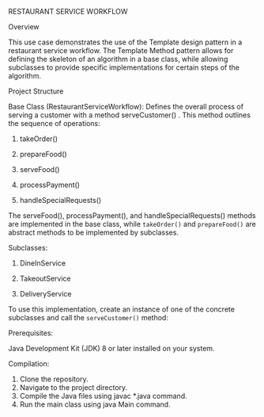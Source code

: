 RESTAURANT SERVICE WORKFLOW

Overview

This use case  demonstrates the use of the Template design pattern in a restaurant service workflow. The Template Method pattern allows for defining the skeleton of an algorithm in a base class, while allowing subclasses to provide specific implementations for certain steps of the algorithm.

Project Structure

Base Class (RestaurantServiceWorkflow): Defines the overall process of serving a customer with a method serveCustomer() . This method outlines the sequence of operations:
 
  1. takeOrder()
  
  2. prepareFood()
  
  3. serveFood()
  
  4. processPayment()
  
  5. handleSpecialRequests()
 
  The serveFood(), processPayment(), and handleSpecialRequests() methods are implemented in the base class, while `takeOrder()` and `prepareFood()` are abstract methods to be implemented by subclasses.

Subclasses:

1.	DineInService

2.	TakeoutService

3.	DeliveryService

To use this implementation, create an instance of one of the concrete subclasses and call the `serveCustomer()` method:

Prerequisites:

Java Development Kit (JDK) 8 or later installed on your system.

Compilation:

1.	Clone the repository.
2.	Navigate to the project directory.
3.	Compile the Java files using javac *.java command.
4.	Run the main class using java Main command.
